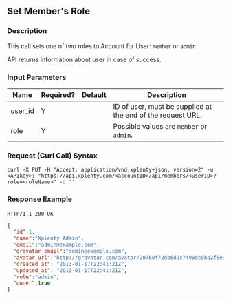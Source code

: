 ## Set Member's Role

### Description
This call sets one of two roles to Account for User: `member` or `admin`. 

API returns information about user in case of success.

### Input Parameters

|Name|Required?|Default|Description|
|----|---------|-------|-----------|
user_id|Y| |ID of user, must be supplied at the end of the request URL.
role|Y| |Possible values are `member` or `admin`.

### Request (Curl Call) Syntax
```shell
curl -X PUT -H "Accept: application/vnd.xplenty+json, version=2" -u <APIkey>: "https://api.xplenty.com/<accountID>/api/members/<userID>?role=<roleName>" -d ''
```

### Response Example
```HTTP
HTTP/1.1 200 OK
```

```json
{
  "id":1,
  "name":"Xplenty Admin",
  "email":"admin@example.com",
  "gravatar_email":"admin@example.com",
  "avatar_url":"http://gravatar.com/avatar/20760f72db6d9c7498dc0ba2f6e95fba.png?d=retro&s=140",
  "created_at": "2013-01-17T22:41:21Z",
  "updated_at": "2013-01-17T22:41:21Z",
  "role":"admin",
  "owner":true
}
```
